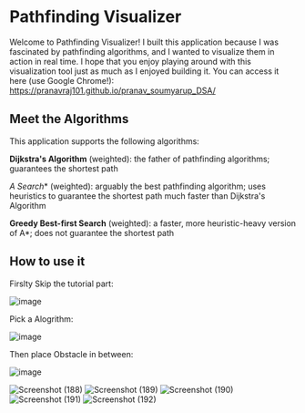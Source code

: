 # Pathfinding Visualizer

Welcome to Pathfinding Visualizer! I built this application because I was fascinated by pathfinding algorithms, and I wanted to visualize them in action in real time. I hope that you enjoy playing around with this visualization tool just as much as I enjoyed building it. You can access it here (use Google Chrome!): https://pranavraj101.github.io/pranav_soumyarup_DSA/

## Meet the Algorithms

This application supports the following algorithms: 

**Dijkstra's Algorithm** (weighted): the father of pathfinding algorithms; guarantees the shortest path

**A* Search** (weighted): arguably the best pathfinding algorithm; uses heuristics to guarantee the shortest path much faster than Dijkstra's Algorithm

**Greedy Best-first Search** (weighted): a faster, more heuristic-heavy version of A*; does not guarantee the shortest path

## How to use it

Firslty Skip the tutorial part:

![image](https://user-images.githubusercontent.com/63108839/120060999-a615ff00-c078-11eb-94ae-223ef3b08151.png)

Pick a Alogrithm:

![image](https://user-images.githubusercontent.com/63108839/120061016-b8903880-c078-11eb-99de-fea1c4db79f9.png)

Then place Obstacle in between:

![image](https://user-images.githubusercontent.com/63108839/120061045-dbbae800-c078-11eb-9a80-8b8cb097ba83.png)


![Screenshot (188)](https://user-images.githubusercontent.com/63108839/120061062-fdb46a80-c078-11eb-8d2b-c966fa8fae66.png)
![Screenshot (189)](https://user-images.githubusercontent.com/63108839/120061063-fe4d0100-c078-11eb-92a3-ff5fcad92921.png)
![Screenshot (190)](https://user-images.githubusercontent.com/63108839/120061064-fee59780-c078-11eb-906d-b7e4d710107a.png)
![Screenshot (191)](https://user-images.githubusercontent.com/63108839/120061065-ff7e2e00-c078-11eb-9983-43a546495b12.png)
![Screenshot (192)](https://user-images.githubusercontent.com/63108839/120061059-fc833d80-c078-11eb-8ff6-2d82f6418d9f.png)



